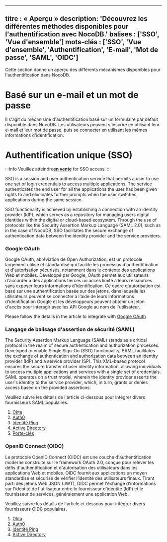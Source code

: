 ***

titre : « Aperçu »
description: 'Découvrez les différentes méthodes disponibles pour l'authentification avec NocoDB.'
balises : \['SSO', 'Vue d'ensemble']
mots-clés : \['SSO', 'Vue d'ensemble', 'Authentification', 'E-mail', 'Mot de passe', 'SAML', 'OIDC']
----------------------------------------------------------------------------------------------------

Cette section donne un aperçu des différents mécanismes disponibles pour l'authentification dans NocoDB.

# Basé sur un e-mail et un mot de passe

Il s'agit du mécanisme d'authentification basé sur un formulaire par défaut disponible dans NocoDB. Les utilisateurs peuvent s'inscrire en utilisant leur e-mail et leur mot de passe, puis se connecter en utilisant les mêmes informations d'identification.

# Authentification unique (SSO)

:::Info
Veuillez atteindre[**en vente**](https://calendly.com/nocodb) for SSO access.
:::

SSO is a session and user authentication service that permits a user to use one set of login credentials to access multiple applications. The service authenticates the end user for all the applications the user has been given rights to and eliminates further prompts when the user switches applications during the same session.

SSO functionality is achieved by establishing a connection with an identity provider (IdP), which serves as a repository for managing users digital identities within the digital or cloud-based ecosystem. Through the use of protocols like the Security Assertion Markup Language (SAML 2.0), such as in the case of NocoDB, SSO facilitates the secure exchange of authentication data between the identity provider and the service providers.

### Google OAuth

Google OAuth, abréviation de Open Authorization, est un protocole largement utilisé et standardisé qui facilite les processus d'authentification et d'autorisation sécurisés, notamment dans le contexte des applications Web et mobiles. Développé par Google, OAuth permet aux utilisateurs d'accorder à des applications tierces un accès limité à leurs ressources sans exposer leurs informations d'identification. Ce cadre d'autorisation est basé sur une authentification basée sur des jetons, dans laquelle les utilisateurs peuvent se connecter à l'aide de leurs informations d'identification Google et les développeurs peuvent obtenir un jeton d'accès pour interagir avec les API Google au nom de l'utilisateur.

Please follow the details in the article to integrate with [Google OAuth](google-oauth)

### Langage de balisage d'assertion de sécurité (SAML)

The Security Assertion Markup Language (SAML) stands as a critical protocol in the realm of secure authentication and authorization processes. Developed to enable Single Sign-On (SSO) functionality, SAML facilitates the exchange of authentication and authorization data between an identity provider (IdP) and a service provider (SP). This XML-based protocol ensures the secure transfer of user identity information, allowing individuals to access multiple applications and services with a single set of credentials. SAML operates on a trust model, wherein the identity provider asserts the user's identity to the service provider, which, in turn, grants or denies access based on the provided assertions.

[//]: # "This robust framework is widely employed in various industries and platforms, contributing to the seamless and secure integration of disparate systems and applications in the digital landscape. SAML adoption is particularly evident in cloud-based services, enterprise applications, and other environments where a unified and secure authentication process is paramount."

Veuillez suivre les détails de l'article ci-dessous pour intégrer divers fournisseurs SAML populaires.

1. [Okta](SAML-SSO/okta)
2. [Auth0](SAML-SSO/auth0)
3. [Identité Ping](SAML-SSO/ping-identity)
4. [Active Directory](SAML-SSO/azure-ad)
5. [Porte-clés](SAML-SSO/keycloak)

### OpenID Connect (OIDC)

Le protocole OpenID Connect (OIDC) est une couche d'authentification moderne construite sur le framework OAuth 2.0, conçue pour relever les défis d'authentification et d'autorisation des utilisateurs dans les applications Web et mobiles. OIDC fournit aux applications un moyen standardisé et sécurisé de vérifier l’identité des utilisateurs finaux. Tirant parti des jetons Web JSON (JWT), OIDC permet l'échange d'informations sur l'identité de l'utilisateur entre le fournisseur d'identité (IdP) et le fournisseur de services, généralement une application Web.

[//]: # "One of the key advantages of OIDC is its ability to enable Single Sign-On (SSO) capabilities, allowing users to authenticate once and access multiple applications seamlessly. OIDC also provides a standardized set of claims, such as user profile information, making it easier for developers to integrate identity management into their applications. Widely adopted in various industries, OIDC plays a crucial role in enhancing the security and user experience of authentication processes across diverse digital platforms."

Veuillez suivre les détails de l'article ci-dessous pour intégrer divers fournisseurs OIDC populaires.

1. [Okta](OIDC-SSO/okta)
2. [Auth0](OIDC-SSO/auth0)
3. [Identité Ping](OIDC-SSO/ping-identity)
4. [Active Directory](OIDC-SSO/azure-ad)

